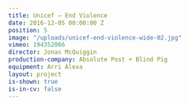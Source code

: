 ```yaml
---
title: Unicef — End Violence
date: 2016-12-05 00:00:00 Z
position: 5
image: "/uploads/unicef-end-violence-wide-02.jpg"
vimeo: 194352066
director: Jonas McQuiggin
production-company: Absolute Post + Blind Pig
equipment: Arri Alexa
layout: project
is-shown: true
is-in-cv: false
---
```


